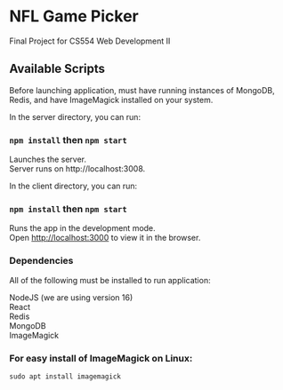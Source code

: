# NFL Game Picker

Final Project for CS554 Web Development II

## Available Scripts

Before launching application, must have running instances of MongoDB, Redis, and have ImageMagick installed on your system.

In the server directory, you can run:

### `npm install` then `npm start`

Launches the server.\
Server runs on http://localhost:3008.

In the client directory, you can run:

### `npm install` then `npm start`

Runs the app in the development mode.\
Open [http://localhost:3000](http://localhost:3000) to view it in the browser.

### Dependencies

All of the following must be installed to run application:

NodeJS (we are using version 16)\
React\
Redis\
MongoDB\
ImageMagick

### For easy install of ImageMagick on Linux:
`sudo apt install imagemagick`
